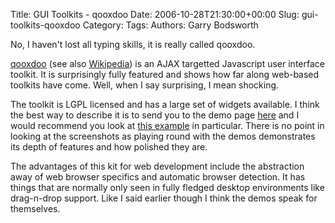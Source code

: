 Title: GUI Toolkits - qooxdoo
Date: 2006-10-28T21:30:00+00:00
Slug: gui-toolkits-qooxdoo
Category: 
Tags: 
Authors: Garry Bodsworth

No, I haven't lost all typing skills, it is really called qooxdoo.

<a href="http://qooxdoo.org/">qooxdoo</a> (see also <a href="http://en.wikipedia.org/wiki/Qooxdoo">Wikipedia</a>) is an AJAX targetted Javascript user interface toolkit.  It is surprisingly fully featured and shows how far along web-based toolkits have come.  Well, when I say surprising, I mean shocking.

The toolkit is LGPL licensed and has a large set of widgets available.  I think the best way to describe it is to send you to the demo page <a href="http://qooxdoo.org/demo">here</a> and I would recommend you look at <a href="http://demo.qooxdoo.org/html/at-a-glance/index.html">this example</a> in particular.  There is no point in looking at the screenshots as playing round with the demos demonstrates its depth of features and how polished they are.

The advantages of this kit for web development include the abstraction away of web browser specifics and automatic browser detection.  It has things that are normally only seen in fully fledged desktop environments like drag-n-drop support.  Like I said earlier though I think the demos speak for themselves.